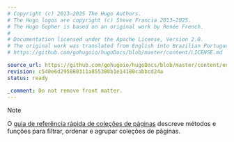 ```yaml
---
# Copyright (c) 2013–2025 The Hugo Authors.
# The Hugo logos are copyright (c) Steve Francia 2013–2025.
# The Hugo Gopher is based on an original work by Renée French.
#
# Documentation licensed under the Apache License, Version 2.0.
# The original work was translated from English into Brazilian Portuguese.
# https://github.com/gohugoio/hugoDocs/blob/master/content/LICENSE.md

source_url: https://github.com/gohugoio/hugoDocs/blob/master/content/en/_common/filter-sort-group.md
revision: c540e6d295880311a855308b1e14180cabbcd24a
status: ready

_comment: Do not remove front matter.
---
```


> [!note]
> O [guia de referência rápida de coleções de páginas] descreve métodos e
> funções para filtrar, ordenar e agrupar coleções de páginas.

[guia de referência rápida de coleções de páginas]: /quick-reference/page-collections/
